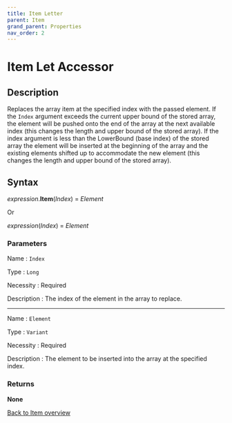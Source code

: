 ```yaml
---
title: Item Letter
parent: Item
grand_parent: Properties
nav_order: 2
---
```


# Item Let Accessor

## Description
Replaces the array item at the specified index with the passed element. If the `Index` argument exceeds the current upper bound of the stored array, the element will be pushed onto the end of the array at the next available index (this changes the length and upper bound of the stored array). If the index argument is less than the LowerBound (base index) of the stored array the element will be inserted at the beginning of the array and the existing elements shifted up to accommodate the new element (this changes the length and upper bound of the stored array).

## Syntax

*expression*.**Item**(*Index*) = *Element*

Or

*expression*(*Index*) = *Element*


### Parameters

Name
: `Index`

Type
: `Long`

Necessity
: Required

Description
: The index of the element in the array to replace.

---

Name
: `Element`

Type
: `Variant`

Necessity
: Required

Description
: The element to be inserted into the array at the specified index.

### Returns

**None**

[Back to Item overview](https://senipah.github.io/VBA-Better-Array/api/properties/item/Item)
